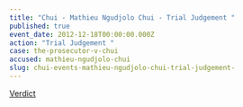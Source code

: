 ```yaml
---
title: "Chui - Mathieu Ngudjolo Chui - Trial Judgement "
published: true
event_date: 2012-12-18T00:00:00.000Z
action: "Trial Judgement "
case: the-prosecutor-v-chui
accused: mathieu-ngudjolo-chui
slug: chui-events-mathieu-ngudjolo-chui-trial-judgement-
---
```


[Verdict](http://www.icc-cpi.int/iccdocs/doc/doc1579080.pdf)
